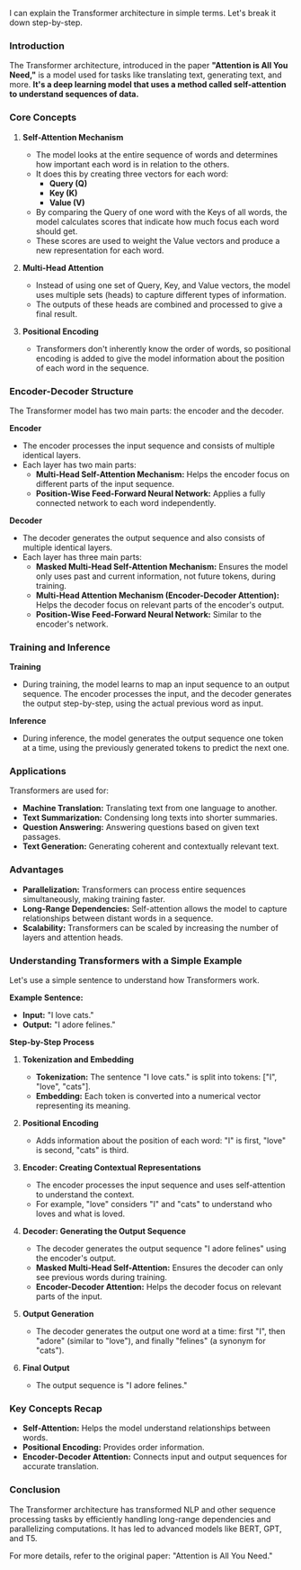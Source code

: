 I can explain the Transformer architecture in simple terms. 
Let's break it down step-by-step.

### Introduction
The Transformer architecture, introduced in the paper **"Attention is All You Need,"** is a model used for tasks like translating text, generating text, and more. **It's a deep learning model that uses a method called self-attention to understand sequences of data.**

### Core Concepts

1. **Self-Attention Mechanism**
   - The model looks at the entire sequence of words and determines how important each word is in relation to the others.
   - It does this by creating three vectors for each word:
     - **Query (Q)**
     - **Key (K)**
     - **Value (V)**
   - By comparing the Query of one word with the Keys of all words, the model calculates scores that indicate how much focus each word should get.
   - These scores are used to weight the Value vectors and produce a new representation for each word.

2. **Multi-Head Attention**
   - Instead of using one set of Query, Key, and Value vectors, the model uses multiple sets (heads) to capture different types of information.
   - The outputs of these heads are combined and processed to give a final result.

3. **Positional Encoding**
   - Transformers don't inherently know the order of words, so positional encoding is added to give the model information about the position of each word in the sequence.

### Encoder-Decoder Structure

The Transformer model has two main parts: the encoder and the decoder.

**Encoder**
   - The encoder processes the input sequence and consists of multiple identical layers.
   - Each layer has two main parts:
     - **Multi-Head Self-Attention Mechanism:** Helps the encoder focus on different parts of the input sequence.
     - **Position-Wise Feed-Forward Neural Network:** Applies a fully connected network to each word independently.

**Decoder**
   - The decoder generates the output sequence and also consists of multiple identical layers.
   - Each layer has three main parts:
     - **Masked Multi-Head Self-Attention Mechanism:** Ensures the model only uses past and current information, not future tokens, during training.
     - **Multi-Head Attention Mechanism (Encoder-Decoder Attention):** Helps the decoder focus on relevant parts of the encoder's output.
     - **Position-Wise Feed-Forward Neural Network:** Similar to the encoder's network.

### Training and Inference

**Training**
   - During training, the model learns to map an input sequence to an output sequence. The encoder processes the input, and the decoder generates the output step-by-step, using the actual previous word as input.

**Inference**
   - During inference, the model generates the output sequence one token at a time, using the previously generated tokens to predict the next one.

### Applications
Transformers are used for:
   - **Machine Translation:** Translating text from one language to another.
   - **Text Summarization:** Condensing long texts into shorter summaries.
   - **Question Answering:** Answering questions based on given text passages.
   - **Text Generation:** Generating coherent and contextually relevant text.

### Advantages
   - **Parallelization:** Transformers can process entire sequences simultaneously, making training faster.
   - **Long-Range Dependencies:** Self-attention allows the model to capture relationships between distant words in a sequence.
   - **Scalability:** Transformers can be scaled by increasing the number of layers and attention heads.

### Understanding Transformers with a Simple Example

Let's use a simple sentence to understand how Transformers work.

**Example Sentence:**
   - **Input:** "I love cats."
   - **Output:** "I adore felines."

**Step-by-Step Process**

1. **Tokenization and Embedding**
   - **Tokenization:** The sentence "I love cats." is split into tokens: ["I", "love", "cats"].
   - **Embedding:** Each token is converted into a numerical vector representing its meaning.

2. **Positional Encoding**
   - Adds information about the position of each word: "I" is first, "love" is second, "cats" is third.

3. **Encoder: Creating Contextual Representations**
   - The encoder processes the input sequence and uses self-attention to understand the context.
   - For example, "love" considers "I" and "cats" to understand who loves and what is loved.

4. **Decoder: Generating the Output Sequence**
   - The decoder generates the output sequence "I adore felines" using the encoder's output.
   - **Masked Multi-Head Self-Attention:** Ensures the decoder can only see previous words during training.
   - **Encoder-Decoder Attention:** Helps the decoder focus on relevant parts of the input.

5. **Output Generation**
   - The decoder generates the output one word at a time: first "I", then "adore" (similar to "love"), and finally "felines" (a synonym for "cats").

6. **Final Output**
   - The output sequence is "I adore felines."

### Key Concepts Recap
   - **Self-Attention:** Helps the model understand relationships between words.
   - **Positional Encoding:** Provides order information.
   - **Encoder-Decoder Attention:** Connects input and output sequences for accurate translation.

### Conclusion
The Transformer architecture has transformed NLP and other sequence processing tasks by efficiently handling long-range dependencies and parallelizing computations. It has led to advanced models like BERT, GPT, and T5.

For more details, refer to the original paper: "Attention is All You Need."
